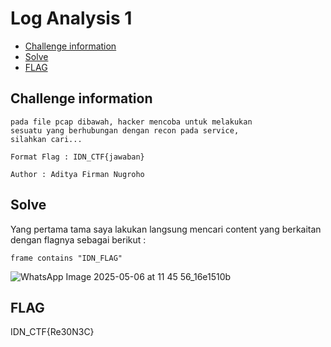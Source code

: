 # Log Analysis 1

- [Challenge information](#challenge-information)
- [Solve](#solve)
- [FLAG](#flag)

## Challenge information

```text
pada file pcap dibawah, hacker mencoba untuk melakukan
sesuatu yang berhubungan dengan recon pada service,
silahkan cari...

Format Flag : IDN_CTF{jawaban}

Author : Aditya Firman Nugroho
```

## Solve
Yang pertama tama saya lakukan langsung mencari content yang berkaitan dengan flagnya sebagai berikut :

```text
frame contains "IDN_FLAG"
```
![WhatsApp Image 2025-05-06 at 11 45 56_16e1510b](https://github.com/user-attachments/assets/07c0445b-e20d-40f4-8dcc-e78d3f0adcc0)


## FLAG
IDN_CTF{Re30N3C}
